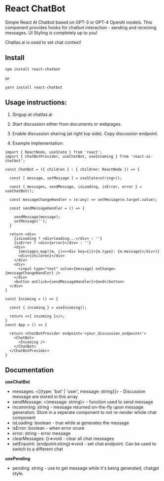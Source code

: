 # React ChatBot

Simple React AI Chatbot based on GPT-3 or GPT-4 OpenAI models. This component provides hooks for chatbot interaction - sending and receiving messages. UI Styling is completely up to you!

Chatlas.ai is used to set chat context!

## Install

``npm install react-chatbot``

or

``yarn install react-chatbot``

## Usage instructions: 

1. Singup at chatlas.ai

2. Start discussion either from documents or webpages. 

3. Enable discussion sharing (at right top side). Copy discussion endpoint.

4. Example implementation:

```tsx
import { ReactNode, useState } from 'react';
import { ChatBotProvider, useChatBot, useIncoming } from 'react-ai-chatbot';

const ChatBot = ({ children } : { children: ReactNode }) => {

  const [ message, setMessage ] = useState<string>();

  const { messages, sendMessage, isLoading, isError, error } = useChatBot();

  const messageChangeHandler = (e:any) => setMessage(e.target.value);

  const sendMessageHandler = () => {

    sendMessage(message);
    setMessage('');
  }

  return <div>
    {isLoading ? <div>loading...</div> : ''}
    {isError ? <div>{error}</div> : ''}
    <div>
      {messages.map((m, i)=><div key={i}>{m.type}: {m.message}</div>)}
      <div>{children}</div>
    </div>
    <div>
      <input type="text" value={message} onChange={messageChangeHandler} />
    </div>
    <button onClick={sendMessageHandler}>Send</button>
  </div>
}

const Incoming = () => {

  const { incoming } = useIncoming();

  return <>{ incoming }</>;
}
const App = () => {

  return <ChatBotProvider endpoint='<your_discussion_endpoint>'>
    <ChatBot>
      <Incoming />
    </ChatBot>
  </ChatBotProvider>
}
```

## Documentation

**useChatBot**
  - messages: <[{type: 'bot' | 'user', message: string}]> - Discussion message are stored in this array
  - sendMessage: <(message: string)> - function used to send message
  - incomming: string - message returned on-the-fly upon message generation. Store in a seperate component to not re-render whole chat component
  - isLoading: boolean - true while ai generates the message
  - isError: boolean - when error ocure 
  - error: string - error message
  - clearMessages: ()=>void - clear all chat messages
  - setEnpoint: (endpoint:string)=>void - set chat endpoint. Can be used to switch to a different chat

**usePending**
  - pending: string - use to get message while it's being generated, chatgpt style.
